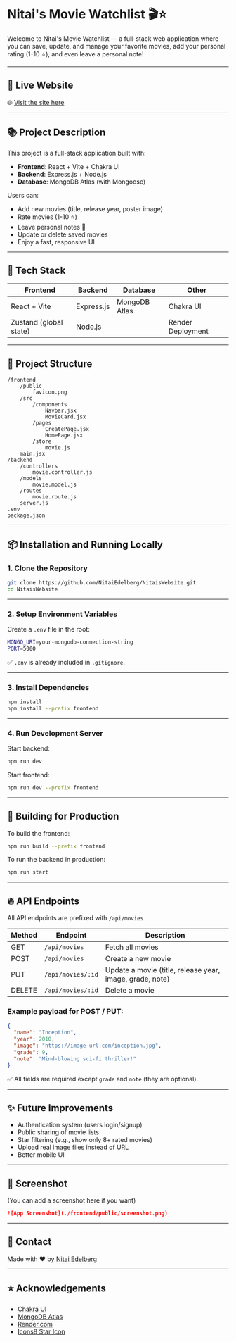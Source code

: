 # Nitai's Movie Watchlist 🎬⭐

Welcome to Nitai's Movie Watchlist — a full-stack web application where you can save, update, and manage your favorite movies, add your personal rating (1-10 ⭐), and even leave a personal note!

---

## 🚀 Live Website

🌐 [Visit the site here](https://nitaiswebsite.onrender.com)

---

## 📚 Project Description

This project is a full-stack application built with:

- **Frontend**: React + Vite + Chakra UI
- **Backend**: Express.js + Node.js
- **Database**: MongoDB Atlas (with Mongoose)

Users can:
- Add new movies (title, release year, poster image)
- Rate movies (1-10 ⭐)
- Leave personal notes 📝
- Update or delete saved movies
- Enjoy a fast, responsive UI

---

## 🧱 Tech Stack

| Frontend | Backend | Database | Other |
|----------|---------|----------|-------|
| React + Vite | Express.js | MongoDB Atlas | Chakra UI |
| Zustand (global state) | Node.js | | Render Deployment |

---

## 📂 Project Structure

```
/frontend
    /public
        favicon.png
    /src
        /components
            Navbar.jsx
            MovieCard.jsx
        /pages
            CreatePage.jsx
            HomePage.jsx
        /store
            movie.js
    main.jsx
/backend
    /controllers
        movie.controller.js
    /models
        movie.model.js
    /routes
        movie.route.js
    server.js
.env
package.json
```

---

## 📦 Installation and Running Locally

### 1. Clone the Repository

```bash
git clone https://github.com/NitaiEdelberg/NitaisWebsite.git
cd NitaisWebsite
```

---

### 2. Setup Environment Variables

Create a `.env` file in the root:

```bash
MONGO_URI=your-mongodb-connection-string
PORT=5000
```

✅ `.env` is already included in `.gitignore`.

---

### 3. Install Dependencies

```bash
npm install
npm install --prefix frontend
```

---

### 4. Run Development Server

Start backend:

```bash
npm run dev
```

Start frontend:

```bash
npm run dev --prefix frontend
```

---

## 🚀 Building for Production

To build the frontend:

```bash
npm run build --prefix frontend
```

To run the backend in production:

```bash
npm run start
```

---

## 🔥 API Endpoints

All API endpoints are prefixed with `/api/movies`

| Method | Endpoint | Description |
|--------|----------|-------------|
| GET | `/api/movies` | Fetch all movies |
| POST | `/api/movies` | Create a new movie |
| PUT | `/api/movies/:id` | Update a movie (title, release year, image, grade, note) |
| DELETE | `/api/movies/:id` | Delete a movie |

### Example payload for POST / PUT:

```json
{
  "name": "Inception",
  "year": 2010,
  "image": "https://image-url.com/inception.jpg",
  "grade": 9,
  "note": "Mind-blowing sci-fi thriller!"
}
```

✅ All fields are required except `grade` and `note` (they are optional).

---

## ✨ Future Improvements

- Authentication system (users login/signup)
- Public sharing of movie lists
- Star filtering (e.g., show only 8+ rated movies)
- Upload real image files instead of URL
- Better mobile UI

---

## 📸 Screenshot

(You can add a screenshot here if you want)

```markdown
![App Screenshot](./frontend/public/screenshot.png)
```

---

## 💬 Contact

Made with ❤️ by [Nitai Edelberg](https://github.com/NitaiEdelberg)

---

## ⭐ Acknowledgements

- [Chakra UI](https://chakra-ui.com/)
- [MongoDB Atlas](https://www.mongodb.com/cloud/atlas)
- [Render.com](https://render.com/)
- [Icons8 Star Icon](https://icons8.com/icons/set/star)

